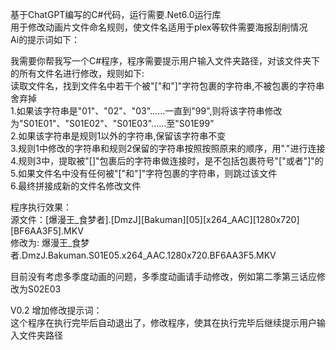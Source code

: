 基于ChatGPT编写的C#代码，运行需要.Net6.0运行库</br>
用于修改动画片文件命名规则，使文件名适用于plex等软件需要海报刮削情况</br>
Ai的提示词如下：</br>

我需要你帮我写一个C#程序，程序需要提示用户输入文件夹路径，对该文件夹下的所有文件名进行修改，规则如下:</br>
读取文件名，找到文件名中若干个被"["和"]"字符包裹的字符串,不被包裹的字符串舍弃掉</br>
1.如果该字符串是"01"、"02"、"03"……一直到"99",则将该字符串修改为"S01E01"、"S01E02"、"S01E03"……至"S01E99"</br>
2.如果该字符串是规则1以外的字符串,保留该字符串不变</br>
3.规则1中修改的字符串和规则2保留的字符串按照按照原来的顺序，用"."进行连接</br>
4.规则3中，提取被"[]"包裹后的字符串做连接时，是不包括包裹符号"["或者"]"的</br>
5.如果文件名中没有任何被"["和"]"字符包裹的字符串，则跳过该文件</br>
6.最终拼接成新的文件名修改文件</br>


程序执行效果：</br>
源文件：[爆漫王_食梦者].[DmzJ][Bakuman][05][x264_AAC][1280x720][BF6AA3F5].MKV</br>
修改为: 爆漫王_食梦者.DmzJ.Bakuman.S01E05.x264_AAC.1280x720.BF6AA3F5.MKV</br>

目前没有考虑多季度动画的问题，多季度动画请手动修改，例如第二季第三话应修改为S02E03</br>

V0.2 增加修改提示词：</br>
这个程序在执行完毕后自动退出了，修改程序，使其在执行完毕后继续提示用户输入文件夹路径</br>
